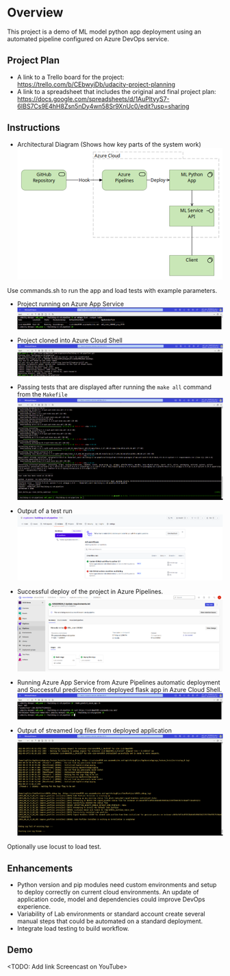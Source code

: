 # Overview

This project is a demo of ML model python app deployment using an automated pipeline configured on Azure DevOps service.

## Project Plan

* A link to a Trello board for the project: https://trello.com/b/CEbwyiDb/udacity-project-planning
* A link to a spreadsheet that includes the original and final project plan: https://docs.google.com/spreadsheets/d/1AuPltyyS7-6IBS7Cs9E4hH8Zsn5nDy4wn58Sr9XnUc0/edit?usp=sharing

## Instructions

* Architectural Diagram (Shows how key parts of the system work)
![az-architecture-deployment](screenshots/az-architecture-deployment.png)

Use commands.sh to run the app and load tests with example parameters.

* Project running on Azure App Service
![webapp-running](screenshots/webapp-running.png)

* Project cloned into Azure Cloud Shell
![project-cloned-azure-cloudshell](screenshots/project-cloned-azure-cloudshell.png)

* Passing tests that are displayed after running the `make all` command from the `Makefile`
![make_all-test-passed.png](screenshots/make_all-test-passed.png)

* Output of a test run
![GitHub-Actions-build-passed.png](screenshots/GitHub-Actions-build-passed.png)

* Successful deploy of the project in Azure Pipelines.
![pipeline-run-success](screenshots/pipeline-run-success.png)

* Running Azure App Service from Azure Pipelines automatic deployment and Successful prediction from deployed flask app in Azure Cloud Shell.
![app-running-pipeline](screenshots/app-running-pipeline.png)

* Output of streamed log files from deployed application
![webapp-logs](screenshots/webapp-logs.png)

Optionally use locust to load test.

## Enhancements

- Python version and pip modules need custom environments and setup to deploy correctly on current cloud environments. An update of application code, model and dependencies could improve DevOps experience.
- Variability of Lab environments or standard account create several manual steps that could be automated on a standard deployment.
- Integrate load testing to build workflow.

## Demo 

<TODO: Add link Screencast on YouTube>


